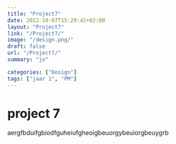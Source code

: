 ```yaml
---
title: "Project7"
date: 2022-10-07T15:29:42+02:00
layout: "Project7"
link: "/Project7/"
image: "/design.png/"
draft: false
url: "/Project7/"
summary: "jo"

categories: ["Design"]
tags: ["jaar 1", "PM"]
---
```


# project 7

aergfbduifgbiodfguheiufgheoigbeuorgybeuiorgbeuygrb